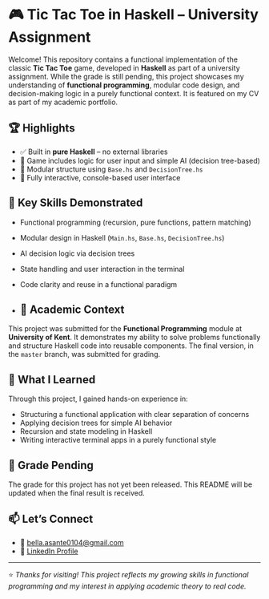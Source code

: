 # 🎮 Tic Tac Toe in Haskell – University Assignment

Welcome! This repository contains a functional implementation of the classic **Tic Tac Toe** game, developed in **Haskell** as part of a university assignment. While the grade is still pending, this project showcases my understanding of **functional programming**, modular code design, and decision-making logic in a purely functional context. It is featured on my CV as part of my academic portfolio.

## 🏆 Highlights

- ✅ Built in **pure Haskell** – no external libraries
- 🤖 Game includes logic for user input and simple AI (decision tree-based)
- 🧠 Modular structure using `Base.hs` and `DecisionTree.hs`
- 🎯 Fully interactive, console-based user interface

## 💼 Key Skills Demonstrated

- Functional programming (recursion, pure functions, pattern matching)
- Modular design in Haskell (`Main.hs`, `Base.hs`, `DecisionTree.hs`)
- AI decision logic via decision trees
- State handling and user interaction in the terminal
- Code clarity and reuse in a functional paradigm

- ## 📌 Academic Context

This project was submitted for the **Functional Programming** module at **University of Kent**. It demonstrates my ability to solve problems functionally and structure Haskell code into reusable components. The final version, in the `master` branch, was submitted for grading.

## 🧠 What I Learned

Through this project, I gained hands-on experience in:

- Structuring a functional application with clear separation of concerns
- Applying decision trees for simple AI behavior
- Recursion and state modeling in Haskell
- Writing interactive terminal apps in a purely functional style

## 🚧 Grade Pending

The grade for this project has not yet been released. This README will be updated when the final result is received.

## 📫 Let’s Connect

- 📧 bella.asante0104@gmail.com 
- 💼 [LinkedIn Profile](www.linkedin.com/in/issabella-asante-711691310)

---

⭐ *Thanks for visiting! This project reflects my growing skills in functional programming and my interest in applying academic theory to real code.*
